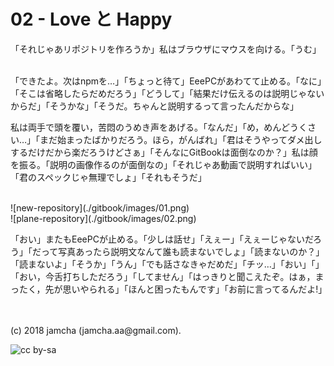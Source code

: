 

# 02 - Love と Happy

「それじゃあリポジトリを作ろうか」私はブラウザにマウスを向ける。「うむ」  

<br>  
「できたよ。次はnpmを…」「ちょっと待て」EeePCがあわてて止める。「なに」「そこは省略したらだめだろう」「どうして」「結果だけ伝えるのは説明じゃないからだ」「そうかな」「そうだ。ちゃんと説明するって言ったんだからな」  

私は両手で頭を覆い，苦悶のうめき声をあげる。「なんだ」「め，めんどうくさい…」「まだ始まったばかりだろう。ほら，がんばれ」「君はそうやってダメ出しするだけだから楽だろうけどさぁ」「そんなにGitBookは面倒なのか？」私は顔を振る。「説明の画像作るのが面倒なの」「それじゃあ動画で説明すればいい」「君のスペックじゃ無理でしょ」「それもそうだ」  

<br>  
![new-repository](./gitbook/images/01.png)  

<br>  
![plane-repository](./gitbook/images/02.png)  

「おい」またもEeePCが止める。「少しは話せ」「えぇー」「えぇーじゃないだろう」「だって写真あったら説明文なんて誰も読まないでしょ」「読まないのか？」「読まないよ」「そうか」「うん」「でも話さなきゃだめだ」「チッ…」「おい」「」「おい，今舌打ちしただろう」「してません」「はっきりと聞こえたぞ。はぁ，まったく，先が思いやられる」「ほんと困ったもんです」「お前に言ってるんだよ!」  

<br>  
<br>  
(c) 2018 jamcha (jamcha.aa@gmail.com).  

![cc by-sa](https://i.creativecommons.org/l/by-sa/4.0/88x31.png)  

